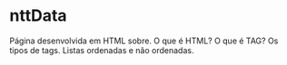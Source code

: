 # nttData

Página desenvolvida em HTML sobre. O que é HTML?
O que é TAG? Os tipos de tags.
Listas ordenadas e não ordenadas.
